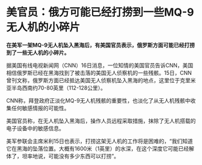 # 美官员：俄方可能已经打捞到一些MQ-9无人机的小碎片

**在美军一架MQ-9无人机坠入黑海后，有美国官员表示，俄罗斯方面可能已经打捞到了一些无人机的小碎片。**

据美国有线电视新闻网（CNN）16日消息，一位知情的美国官员告诉CNN，美国相信俄罗斯已经在黑海找到了被击落的美国无人侦察机的一些残骸。15日，CNN曾刊文称，俄罗斯方面已经抵达美国无人侦察机坠入黑海的地点，这里位于克里米亚半岛西南约70-80英里（112-128公里）。

CNN称，拜登政府正淡化MQ-9无人机残骸的重要性，也淡化了从无人机残骸中收集任何敏感情报的可能性。

美国官员称，在无人机坠入黑海后，操作人员远程采取措施，抹除了无人机搭载的电子设备中的敏感信息。

美军参联会主席米利15日也表示，打捞这架无人机的工作将是困难的，“我们知道它在黑海的坠落位置。大概有1600米（1英里）的水深，在这个深度它可能已经解体了，坦率地说，可能没有多少东西可以打捞”。

